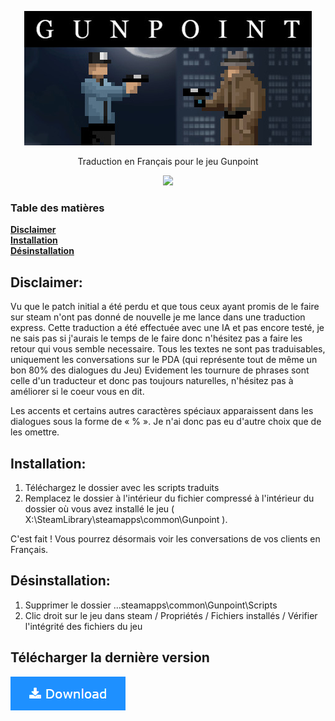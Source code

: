 <p align="center"><img src=".readme.assets/header.jpg"></p>

<p align="center">Traduction en Français pour le jeu Gunpoint</p>
<p align="center">
<a href="https://github.com/leghort/gunpoint-patch-fr/releases"><img src="https://img.shields.io/github/v/release/leghort/gunpoint-patch-fr"></a>
</p>

### Table des matières
**[Disclaimer](#disclaimer)**</br>
**[Installation](#installation)**</br>
**[Désinstallation](#d%C3%A9sinstallation)**</br>

## Disclaimer:
Vu que le patch initial a été perdu et que tous ceux ayant promis de le faire sur steam n'ont pas donné de nouvelle je me lance dans une traduction express.
Cette traduction a été effectuée avec une IA et pas encore testé, je ne sais pas si j'aurais le temps de le faire donc n'hésitez pas a faire les retour qui vous semble necessaire.
Tous les textes ne sont pas traduisables, uniquement les conversations sur le PDA (qui représente tout de même un bon 80% des dialogues du Jeu)
Evidement les tournure de phrases sont celle d'un traducteur et donc pas toujours naturelles, n'hésitez pas à améliorer si le coeur vous en dit.

Les accents et certains autres caractères spéciaux apparaissent dans les dialogues sous la forme de « % ». Je n'ai donc pas eu d'autre choix que de les omettre.

## Installation:
1) Téléchargez le dossier avec les scripts traduits
2) Remplacez le dossier à l'intérieur du fichier compressé à l'intérieur du dossier où vous avez installé le jeu ( X:\SteamLibrary\steamapps\common\Gunpoint ).


C'est fait ! Vous pourrez désormais voir les conversations de vos clients en Français.

## Désinstallation:
1) Supprimer le dossier ...steamapps\common\Gunpoint\Scripts
2) Clic droit sur le jeu dans steam / Propriétés / Fichiers installés / Vérifier l'intégrité des fichiers du jeu

## Télécharger la dernière version
[![Download-Button.png](.readme.assets/Download-Button.png)](../../archive/master.zip)
